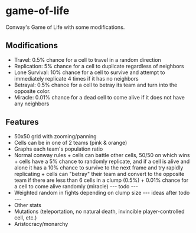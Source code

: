 # game-of-life
 Conway's Game of Life with some modifications.

## Modifications
- Travel: 0.5% chance for a cell to travel in a random direction
- Replication: 5% chance for a cell to duplicate regardless of neighbors
- Lone Survival: 10% chance for a cell to survive and attempt to immediately replicate 4 times if it has no neighbors
- Betrayal: 0.5% chance for a cell to betray its team and turn into the opposite color.
- Miracle: 0.01% chance for a dead cell to come alive if it does not have any neighbors 

## Features
- 50x50 grid with zooming/panning
- Cells can be in one of 2 teams (pink & orange)
- Graphs each team's population ratio
- Normal conway rules
\+ cells can battle other cells, 50/50 on which wins
\+ cells have a 5% chance to randomly replicate, and if a cell is alive and alone it has a 10% chance to survive to the next frame and try rapidly replicating
\+ cells can "betray" their team and convert to the opposite team if there are less than 6 cells in a clump (0.5%)
\+ 0.01% chance for a cell to come alive randomly (miracle)
--- todo ---
- Weighted random in fights depending on clump size
--- ideas after todo ---
- Other stats
- Mutations (teleportation, no natural death, invincible player-controlled cell, etc.)
- Aristocracy/monarchy